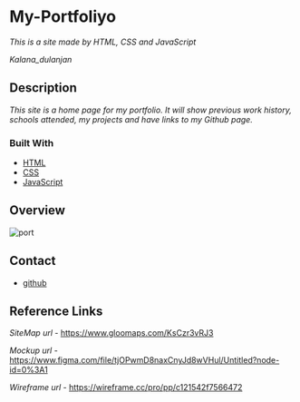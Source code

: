 # My-Portfoliyo

_This is a site made by HTML, CSS and JavaScript_

_Kalana_dulanjan_

## Description

_This site is a home page for my portfolio. It will show previous work history, schools attended, my projects and have links to my Github page._

### Built With
- [HTML](#)
- [CSS](#)
- [JavaScript](#)

## Overview
![port](https://user-images.githubusercontent.com/101160410/195815448-fdfe6c5c-0070-40a7-993a-4286a0223a86.PNG)


## Contact

- [github](https://github.com/Kdulanjan/MyPortfoliyo)


## Reference Links
_SiteMap url_   -  https://www.gloomaps.com/KsCzr3vRJ3

_Mockup url_    - https://www.figma.com/file/tjOPwmD8naxCnyJd8wVHul/Untitled?node-id=0%3A1

_Wireframe url_ -  https://wireframe.cc/pro/pp/c121542f7566472

